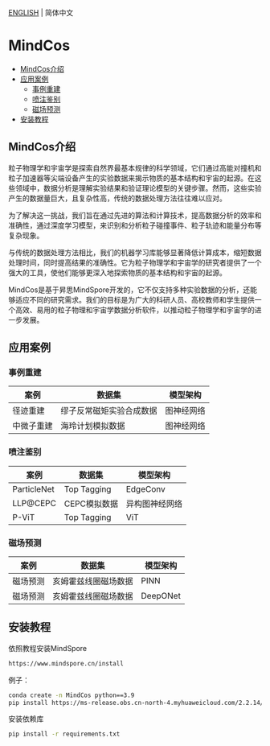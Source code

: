 [ENGLISH](README.md) | 简体中文

# **MindCos**

- [MindCos介绍](#MindCos介绍)
- [应用案例](#应用案例)
    - [事例重建](#事例重建)
    - [喷注鉴别](#喷注鉴别)
    - [磁场预测](#磁场预测)
- [安装教程](#安装教程)

## **MindCos介绍**

粒子物理学和宇宙学是探索自然界最基本规律的科学领域，它们通过高能对撞机和粒子加速器等尖端设备产生的实验数据来揭示物质的基本结构和宇宙的起源。在这些领域中，数据分析是理解实验结果和验证理论模型的关键步骤。然而，这些实验产生的数据量巨大，且复杂性高，传统的数据处理方法往往难以应对。

为了解决这一挑战，我们旨在通过先进的算法和计算技术，提高数据分析的效率和准确性，通过深度学习模型，来识别和分析粒子碰撞事件、粒子轨迹和能量分布等复杂现象。

与传统的数据处理方法相比，我们的机器学习库能够显著降低计算成本，缩短数据处理时间，同时提高结果的准确性。它为粒子物理学和宇宙学的研究者提供了一个强大的工具，使他们能够更深入地探索物质的基本结构和宇宙的起源。

MindCos是基于昇思MindSpore开发的，它不仅支持多种实验数据的分析，还能够适应不同的研究需求。我们的目标是为广大的科研人员、高校教师和学生提供一个高效、易用的粒子物理和宇宙学数据分析软件，以推动粒子物理学和宇宙学的进一步发展。

## 应用案例

### 事例重建

|案例|数据集|模型架构|
|-----|-----|-----|
|径迹重建|缪子反常磁矩实验合成数据|图神经网络|
|中微子重建|海玲计划模拟数据|图神经网络|

### 喷注鉴别

|案例|数据集|模型架构|
|-----|-----|-----|
|ParticleNet|Top Tagging|EdgeConv|
|LLP@CEPC|CEPC模拟数据|异构图神经网络|
|P-ViT|Top Tagging|ViT|

### 磁场预测

|案例|数据集|模型架构|
|-----|-----|-----|
|磁场预测|亥姆霍兹线圈磁场数据|PINN|
|磁场预测|亥姆霍兹线圈磁场数据|DeepONet|

## 安装教程

依照教程安装MindSpore
```bash
https://www.mindspore.cn/install
```
例子：
```bash
conda create -n MindCos python==3.9
pip install https://ms-release.obs.cn-north-4.myhuaweicloud.com/2.2.14/MindSpore/unified/x86_64/mindspore-2.2.14-cp39-cp39-linux_x86_64.whl --trusted-host ms-release.obs.cn-north-4.myhuaweicloud.com -i https://pypi.tuna.tsinghua.edu.cn/simple
```

安装依赖库
```bash
pip install -r requirements.txt
```





